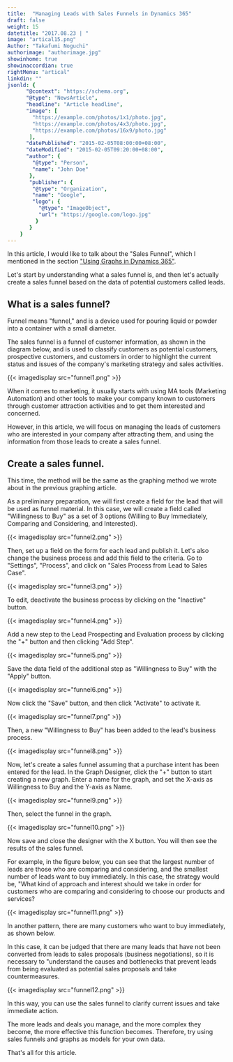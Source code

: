 ```yaml
---
title:  "Managing Leads with Sales Funnels in Dynamics 365"
draft: false
weight: 15
datetitle: "2017.08.23 | "
image: "artical15.png"
Author: "Takafumi Noguchi"
authorimage: "authorimage.jpg"
showinhome: true
showinaccordian: true
rightMenu: "artical"
linkdin: ""
jsonld: {
      "@context": "https://schema.org",
      "@type": "NewsArticle",
      "headline": "Article headline",
      "image": [
        "https://example.com/photos/1x1/photo.jpg",
        "https://example.com/photos/4x3/photo.jpg",
        "https://example.com/photos/16x9/photo.jpg"
       ],
      "datePublished": "2015-02-05T08:00:00+08:00",
      "dateModified": "2015-02-05T09:20:00+08:00",
      "author": {
        "@type": "Person",
        "name": "John Doe"
       },
       "publisher": {
        "@type": "Organization",
        "name": "Google",
        "logo": {
          "@type": "ImageObject",
          "url": "https://google.com/logo.jpg"
         }
       }
    }
---
```

<!-- Intro  -->
In this article, I would like to talk about the "Sales Funnel", which I mentioned in the section ["Using Graphs in Dynamics 365"](#).

Let's start by understanding what a sales funnel is, and then let's actually create a sales funnel based on the data of potential customers called leads.


## What is a sales funnel?
Funnel means "funnel," and is a device used for pouring liquid or powder into a container with a small diameter.

The sales funnel is a funnel of customer information, as shown in the diagram below, and is used to classify customers as potential customers, prospective customers, and customers in order to highlight the current status and issues of the company's marketing strategy and sales activities.
<!-- Image= funnel1.png -->
{{< imagedisplay src="funnel1.png" >}}

When it comes to marketing, it usually starts with using MA tools (Marketing Automation) and other tools to make your company known to customers through customer attraction activities and to get them interested and concerned.

However, in this article, we will focus on managing the leads of customers who are interested in your company after attracting them, and using the information from those leads to create a sales funnel.

## Create a sales funnel.
This time, the method will be the same as the graphing method we wrote about in the previous graphing article.

As a preliminary preparation, we will first create a field for the lead that will be used as funnel material. In this case, we will create a field called "Willingness to Buy" as a set of 3 options (Willing to Buy Immediately, Comparing and Considering, and Interested).
<!-- Image= funnel2.png -->
{{< imagedisplay src="funnel2.png" >}}

Then, set up a field on the form for each lead and publish it. Let's also change the business process and add this field to the criteria. Go to "Settings", "Process", and click on "Sales Process from Lead to Sales Case".
<!-- Image= funnel3.png -->
{{< imagedisplay src="funnel3.png" >}}

To edit, deactivate the business process by clicking on the "Inactive" button.
<!-- Image= funnel4.png -->
{{< imagedisplay src="funnel4.png" >}}

Add a new step to the Lead Prospecting and Evaluation process by clicking the "+" button and then clicking "Add Step".
<!-- Image= funnel5.png -->
{{< imagedisplay src="funnel5.png" >}}

Save the data field of the additional step as "Willingness to Buy" with the "Apply" button.
<!-- Image= funnel6.png -->
{{< imagedisplay src="funnel6.png" >}}

Now click the "Save" button, and then click "Activate" to activate it.
<!-- Image= funnel7.png -->
{{< imagedisplay src="funnel7.png" >}}

Then, a new "Willingness to Buy" has been added to the lead's business process.
<!-- Image= funnel8.png -->
{{< imagedisplay src="funnel8.png" >}}

Now, let's create a sales funnel assuming that a purchase intent has been entered for the lead. In the Graph Designer, click the "+" button to start creating a new graph. Enter a name for the graph, and set the X-axis as Willingness to Buy and the Y-axis as Name.
<!-- Image= funnel9.png -->
{{< imagedisplay src="funnel9.png" >}}

Then, select the funnel in the graph.
<!-- Image= funnel10.png -->
{{< imagedisplay src="funnel10.png" >}}

Now save and close the designer with the X button. You will then see the results of the sales funnel.

For example, in the figure below, you can see that the largest number of leads are those who are comparing and considering, and the smallest number of leads want to buy immediately. In this case, the strategy would be, "What kind of approach and interest should we take in order for customers who are comparing and considering to choose our products and services?
<!-- Image= funnel11.png -->
{{< imagedisplay src="funnel11.png" >}}

In another pattern, there are many customers who want to buy immediately, as shown below.

In this case, it can be judged that there are many leads that have not been converted from leads to sales proposals (business negotiations), so it is necessary to "understand the causes and bottlenecks that prevent leads from being evaluated as potential sales proposals and take countermeasures.

<!-- Image= funnel12.png -->
{{< imagedisplay src="funnel12.png" >}}

In this way, you can use the sales funnel to clarify current issues and take immediate action.

The more leads and deals you manage, and the more complex they become, the more effective this function becomes. Therefore, try using sales funnels and graphs as models for your own data.

That's all for this article.